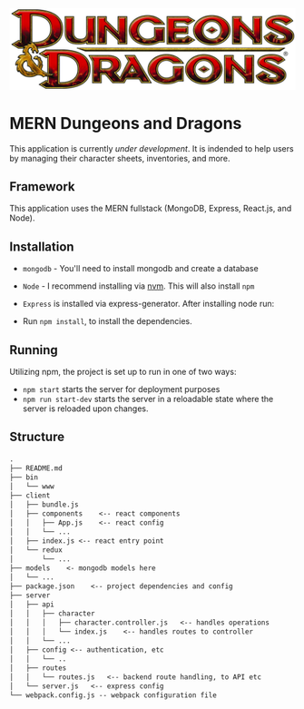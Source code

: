 ![alt text](./client/images/logo.jpg "Logo DnD")
# MERN Dungeons and Dragons
This application is currently *under development*. It is indended to help users by managing their character sheets, inventories, and more.
## Framework
This application uses the MERN fullstack (MongoDB, Express, React.js, and Node).
## Installation
* `mongodb` - You'll need to install mongodb and create a database
* `Node` - I recommend installing via [nvm](https://github.com/creationix/nvm). This will also install `npm`
* `Express` is installed via express-generator. After installing node run:

* Run `npm install`, to install the dependencies.

## Running
Utilizing npm, the project is set up to run in one of two ways:

* `npm start` starts the server for deployment purposes
* `npm run start-dev` starts the server in a reloadable state where the server is reloaded upon changes.

## Structure

```
.
├── README.md
├── bin
│   └── www
├── client
│   ├── bundle.js
│   ├── components    <-- react components
│   │   ├── App.js    <-- react config
│   │   └── ...
│   ├── index.js <-- react entry point
│   └── redux
│       └── ...
├── models    <- mongodb models here
│   └── ...
├── package.json    <-- project dependencies and config
├── server
│   ├── api
│   │   ├── character
│   │   │   ├── character.controller.js   <-- handles operations
│   │   │   └── index.js    <-- handles routes to controller
│   │   └── ...
│   ├── config <-- authentication, etc
│   │   └── ..
│   ├── routes
│   │   └── routes.js   <-- backend route handling, to API etc
│   └── server.js   <-- express config
└── webpack.config.js -- webpack configuration file
```
